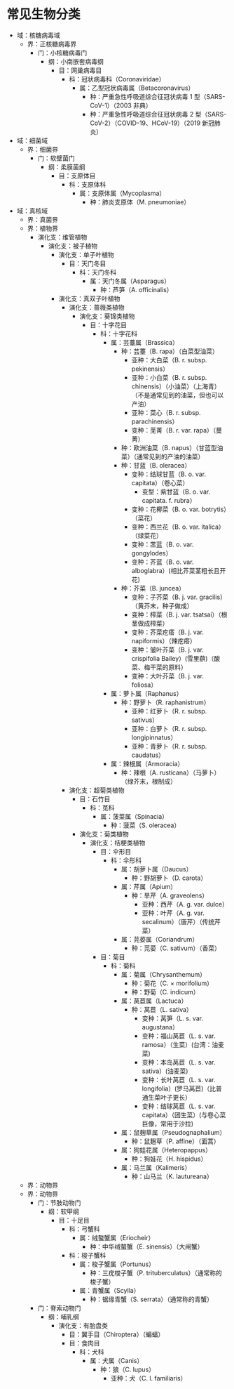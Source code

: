 # 常见生物分类

- 域：核糖病毒域
  - 界：正核糖病毒界
    - 门：小核糖病毒门
      - 纲：小南嵌套病毒纲
        - 目：网巢病毒目
          - 科：冠状病毒科（Coronaviridae）
            - 属：乙型冠状病毒属（Betacoronavirus）
              - 种：严重急性呼吸道综合征冠状病毒 1 型（SARS-CoV-1）（2003 非典）
              - 种：严重急性呼吸道综合征冠状病毒 2 型（SARS-CoV-2）（COVID-19、HCoV-19）（2019 新冠肺炎）
- 域：细菌域
  - 界：细菌界
    - 门：软壁菌门
      - 纲：柔膜菌纲
        - 目：支原体目
          - 科：支原体科
            - 属：支原体属（Mycoplasma）
              - 种：肺炎支原体（M. pneumoniae）
- 域：真核域
  - 界：真菌界
  - 界：植物界
    - 演化支：维管植物
      - 演化支：被子植物
        - 演化支：单子叶植物
          - 目：天门冬目
            - 科：天门冬科
              - 属：天门冬属（Asparagus）
                - 种：芦笋（A. officinalis）
        - 演化支：真双子叶植物
          - 演化支：蔷薇类植物
            - 演化支：葵锦类植物
              - 目：十字花目
                - 科：十字花科
                  - 属：芸薹属（Brassica）
                    - 种：芸薹（B. rapa）（白菜型油菜）
                      - 亚种：大白菜（B. r. subsp. pekinensis）
                      - 亚种：小白菜（B. r. subsp. chinensis）（小油菜）（上海青）（不是通常见到的油菜，但也可以产油）
                      - 亚种：菜心（B. r. subsp. parachinensis）
                      - 变种：芜菁（B. r. var. rapa）（蔓菁）
                    - 种：欧洲油菜（B. napus）（甘蓝型油菜）（通常见到的产油的油菜）
                    - 种：甘蓝（B. oleracea）
                      - 变种：结球甘蓝（B. o. var. capitata）（卷心菜）
                        - 变型：紫甘蓝（B. o. var. capitata. f. rubra）
                      - 变种：花椰菜（B. o. var. botrytis）（菜花）
                      - 变种：西兰花（B. o. var. italica）（绿菜花）
                      - 变种：苤蓝（B. o. var. gongylodes）
                      - 变种：芥蓝（B. o. var. alboglabra）(相比芥菜茎粗长且开花)
                    - 种：芥菜（B. juncea）
                      - 变种：子芥菜（B. j. var. gracilis）（黄芥末，种子做成）
                      - 变种：榨菜（B. j. var. tsatsai）（根茎做成榨菜）
                      - 变种：芥菜疙瘩（B. j. var. napiformis）（辣疙瘩）
                      - 变种：皱叶芥菜（B. j. var. crispifolia Bailey）(雪里蕻)（酸菜、梅干菜的原料）
                      - 变种：大叶芥菜（B. j. var. foliosa）
                  - 属：萝卜属（Raphanus）
                    - 种：野萝卜（R. raphanistrum）
                      - 亚种：红萝卜（R. r. subsp. sativus）
                      - 亚种：白萝卜（R. r. subsp. longipinnatus）
                      - 亚种：青萝卜（R. r. subsp. caudatus）
                  - 属：辣根属（Armoracia）
                    - 种：辣根（A. rusticana）（马萝卜）（绿芥末，根制成）
          - 演化支：超菊类植物
            - 目：石竹目
              - 科：苋科
                - 属：菠菜属（Spinacia）
                  - 种：菠菜（S. oleracea）
            - 演化支：菊类植物
              - 演化支：桔梗类植物
                - 目：伞形目
                  - 科：伞形科
                    - 属：胡萝卜属（Daucus）
                      - 种：野胡萝卜（D. carota）
                    - 属：芹属（Apium）
                      - 种：旱芹（A. graveolens）
                        - 亚种：西芹（A. g. var. dulce）
                        - 亚种：叶芹（A. g. var. secalinum）（唐芹）（传统芹菜）
                    - 属：芫荽属（Coriandrum）
                      - 种：芫荽（C. sativum）（香菜）
                - 目：菊目
                  - 科：菊科
                    - 属：菊属（Chrysanthemum）
                      - 种：菊花（C. × morifolium）
                      - 种：野菊（C. indicum）
                    - 属：莴苣属（Lactuca）
                      - 种：莴苣（L. sativa）
                        - 变种：莴笋（L. s. var. augustana）
                        - 变种：福山莴苣（L. s. var. ramosa）（生菜）(台湾：油麦菜)
                        - 变种：本岛莴苣（L. s. var. sativa）(油麦菜)
                        - 变种：长叶莴苣（L. s. var. longifolia）(罗马莴苣)（比普通生菜叶子更长）
                        - 变种：结球莴苣（L. s. var. capitata）（团生菜）(与卷心菜巨像，常用于沙拉)
                    - 属：鼠麹草属（Pseudognaphalium）
                      - 种：鼠麹草（P. affine）（面蒿）
                    - 属：狗娃花属（Heteropappus）
                      - 种：狗娃花（H. hispidus）
                    - 属：马兰属（Kalimeris）
                      - 种：山马兰（K. lautureana）
  - 界：动物界
  - 界：动物界
    - 门：节肢动物门
      - 纲：软甲纲
        - 目：十足目
          - 科：弓蟹科
            - 属：绒螯蟹属（Eriocheir）
              - 种：中华绒螯蟹（E. sinensis）（大闸蟹）
          - 科：梭子蟹科
            - 属：梭子蟹属（Portunus）
              - 种：三疣梭子蟹（P. trituberculatus）（通常称的梭子蟹）
            - 属：青蟹属（Scylla）
              - 种：锯缘青蟹（S. serrata）（通常称的青蟹）
    - 门：脊索动物门
      - 纲：哺乳纲
        - 演化支：有胎盘类
          - 目：翼手目（Chiroptera）（蝙蝠）
          - 目：食肉目
            - 科：犬科
              - 属：犬属（Canis）
                - 种：狼（C. lupus）
                  - 亚种：犬（C. l. familiaris）

